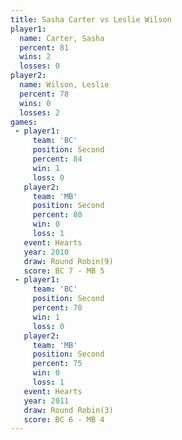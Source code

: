```yaml
---
title: Sasha Carter vs Leslie Wilson
player1:              
  name: Carter, Sasha 
  percent: 81         
  wins: 2             
  losses: 0           
player2:              
  name: Wilson, Leslie
  percent: 78         
  wins: 0             
  losses: 2           
games:
 - player1:          
     team: 'BC'      
     position: Second
     percent: 84     
     win: 1          
     loss: 0         
   player2:          
     team: 'MB'      
     position: Second
     percent: 80     
     win: 0          
     loss: 1         
   event: Hearts       
   year: 2010          
   draw: Round Robin(9)
   score: BC 7 - MB 5  
 - player1:          
     team: 'BC'      
     position: Second
     percent: 78     
     win: 1          
     loss: 0         
   player2:          
     team: 'MB'      
     position: Second
     percent: 75     
     win: 0          
     loss: 1         
   event: Hearts       
   year: 2011          
   draw: Round Robin(3)
   score: BC 6 - MB 4  
---
```

